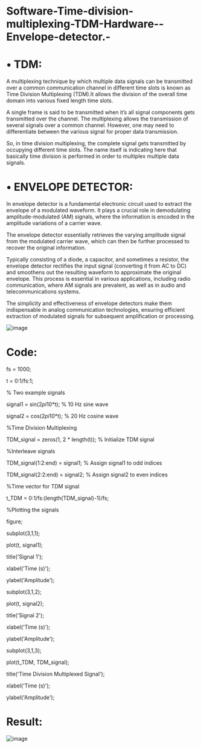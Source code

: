 # Software-Time-division-multiplexing-TDM-Hardware--Envelope-detector.-

# • TDM: 
 A multiplexing technique by which multiple data signals can be transmitted over a common communication channel in different time slots is known as Time Division Multiplexing (TDM).It allows the division of the overall time domain into various fixed length time slots.  

A single frame is said to be transmitted when it’s all signal components gets transmitted over the channel. The multiplexing allows the transmission of several signals over a common channel. However, one may need to differentiate between the various signal for proper data transmission. 

So, in time division multiplexing, the complete signal gets transmitted by occupying different time slots. The name itself is indicating here that basically time division is performed in order to multiplex multiple data signals. 

# • ENVELOPE DETECTOR: 

In envelope detector is a fundamental electronic circuit used to extract the envelope of a modulated waveform. It plays a crucial role in demodulating amplitude-modulated (AM) signals, where the information is encoded in the amplitude variations of a carrier wave. 

The envelope detector essentially retrieves the varying amplitude signal 
from the modulated carrier wave, which can then be further processed to recover the original information. 

Typically consisting of a diode, a capacitor, and sometimes a resistor, the envelope detector rectifies the input signal (converting it from AC to DC) and smoothens out the resulting waveform to approximate the original envelope. This process is essential in various applications, including radio communication, where AM signals are prevalent, as well as in audio and telecommunications systems. 

The simplicity and effectiveness of envelope detectors make them indispensable in analog communication technologies, ensuring efficient extraction of modulated signals for subsequent amplification or processing.


![image](https://github.com/user-attachments/assets/2b91c25e-ea11-4740-a6f0-4a084ab088ba)





# Code:

fs = 1000;              

t = 0:1/fs:1;             

% Two example signals 

signal1 = sin(2*pi*10*t); % 10 Hz sine wave 

signal2 = cos(2*pi*10*t); % 20 Hz cosine wave 

 
%Time Division Multiplexing 

TDM_signal = zeros(1, 2 * length(t)); % Initialize TDM signal 

 
%Interleave signals 

TDM_signal(1:2:end) = signal1;        % Assign signal1 to odd indices 

TDM_signal(2:2:end) = signal2;        % Assign signal2 to even indices 

 
%Time vector for TDM signal 

t_TDM = 0:1/fs:(length(TDM_signal)-1)/fs; 

 
%Plotting the signals 

figure; 

 
subplot(3,1,1); 

plot(t, signal1); 

title('Signal 1'); 

xlabel('Time (s)'); 

ylabel('Amplitude'); 

 
subplot(3,1,2); 

plot(t, signal2); 

title('Signal 2'); 

xlabel('Time (s)'); 

ylabel('Amplitude'); 
 

subplot(3,1,3); 

plot(t_TDM, TDM_signal); 

title('Time Division Multiplexed Signal'); 

xlabel('Time (s)'); 

ylabel('Amplitude');




# Result:

![image](https://github.com/user-attachments/assets/2483a782-c1fa-404c-8ffa-135f60debc97)
